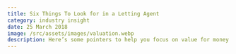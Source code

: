 ```yaml
---
title: Six Things To Look for in a Letting Agent
category: industry insight
date: 25 March 2018
image: /src/assets/images/valuation.webp
description: Here’s some pointers to help you focus on value for money and help manage the risks associated with being a landlord.
---
```

